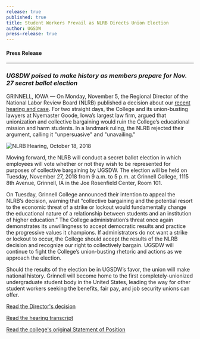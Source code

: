 ```yaml
---
release: true
published: true
title: Student Workers Prevail as NLRB Directs Union Election
author: UGSDW
press-release: true
---
```

#### Press Release

***

### *UGSDW poised to make history as members prepare for Nov. 27 secret ballot election*


GRINNELL, IOWA — On Monday, November 5, the Regional Director of the National Labor Review Board (NLRB) published a decision about our [recent hearing and case](https://www.nlrb.gov/case/18-RC-228797).  For two straight days, the College and its union-busting lawyers at Nyemaster Goode, Iowa’s largest law firm, argued that unionization and collective bargaining would ruin the College’s educational mission and harm students. In a landmark ruling, the NLRB rejected their argument, calling it "unpersuasive" and "unavailing."

![NLRB Hearing, October 18, 2018](/assets/news/hearing-10-2018.jpg)

Moving forward, the NLRB will conduct a secret ballot election in which employees will vote whether or not they wish to be represented for purposes of collective bargaining by UGSDW. The election will be held on Tuesday, November 27, 2018 from 9 a.m. to 5 p.m. at Grinnell College, 1115 8th Avenue, Grinnell, IA in the Joe Rosenfield Center, Room 101.

On Tuesday, Grinnell College announced their intention to appeal the NLRB’s decision, warning that “collective bargaining and the potential resort to the economic threat of a strike or lockout would fundamentally change the educational nature of a relationship between students and an institution of higher education.” The College administration’s threat once again demonstrates its unwillingness to accept democratic results and practice the progressive values it champions. If administrators do not want a strike or lockout to occur, the College should accept the results of the NLRB decision and recognize our right to collectively bargain. UGSDW will continue to fight the College’s union-busting rhetoric and actions as we approach the election.

Should the results of the election be in UGSDW’s favor, the union will make national history. Grinnell will become home to the first completely-unionized undergraduate student body in the United States, leading the way for other student workers seeking the benefits, fair pay, and job security unions can offer.

<a href="/assets/news/dde.pdf" class="button">Read the Director's decision</a>

<a href="/assets/news/full-transcript.pdf" class="button">Read the hearing transcript</a>

<a href="/assets/news/SoP.pdf" class="button">Read the college's original Statement of Position</a>
